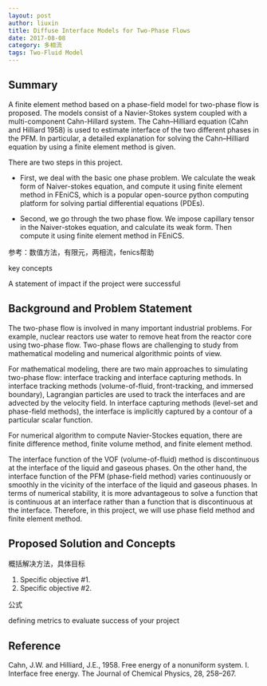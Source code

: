 ```yaml
---
layout: post
author: liuxin
title: Diffuse Interface Models for Two-Phase Flows   
date: 2017-08-08
category: 多相流
tags: Two-Fluid Model
---
```


## Summary 
A finite element method based on a phase-field model for two-phase flow is proposed. The models consist of a Navier-Stokes system coupled with a multi-component Cahn-Hillard system. The Cahn–Hilliard equation (Cahn and Hilliard 1958) is used to estimate interface of the two different phases in the PFM. In particular, a detailed explanation for solving the Cahn–Hilliard equation by using a finite element method is given. 

There are two steps in this project. 

* First, we deal with the basic one phase problem. We calculate the weak form of Naiver-stokes equation, and compute it using finite element method in FEniCS, which is a popular open-source python computing platform for solving partial differential equations (PDEs). 

* Second, we go through the two phase flow. We impose capillary tensor in the Naiver-stokes equation, and calculate its weak form. Then compute it using finite element method in FEniCS.

参考：数值方法，有限元，两相流，fenics帮助

key concepts

A statement of impact if the project were successful 

## Background and Problem Statement 

The two-phase flow is involved in many important industrial problems. For example, nuclear reactors use water to remove heat from the reactor core using two-phase flow. Two-phase flows are challenging to study from mathematical modeling and numerical algorithmic points of view.

For mathematical modeling, there are two main approaches to simulating two-phase flow: interface tracking and interface capturing methods. In interface tracking methods (volume-of-fluid, front-tracking, and immersed boundary), Lagrangian particles are used to track the interfaces and are advected by the velocity field. In interface capturing methods (level-set and phase-field methods), the interface is implicitly captured by a contour of a particular scalar function.

For numerical algorithm to compute Navier-Stockes equation, there are finite difference method, finite volume method, and finite element method.

The interface function of the VOF (volume-of-fluid) method is discontinuous at the interface of the liquid and gaseous phases. On the other hand, the interface function of the PFM (phase-field method) varies continuously or smoothly in the vicinity of the interface of the liquid and gaseous phases. In terms of numerical stability, it is more advantageous to solve a function that is continuous at an interface rather than a function that is discontinuous at the interface. Therefore, in this project, we will use phase field method and finite element method.

## Proposed Solution and Concepts 
概括解决方法，具体目标
1. Specific objective #1.
2. Specific objective #2.

公式

defining metrics to evaluate success of your project 

## Reference 
Cahn, J.W. and Hilliard, J.E., 1958. Free energy of a nonuniform system. I. Interface free energy. The Journal of Chemical Physics, 28, 258–267. 
  

 

